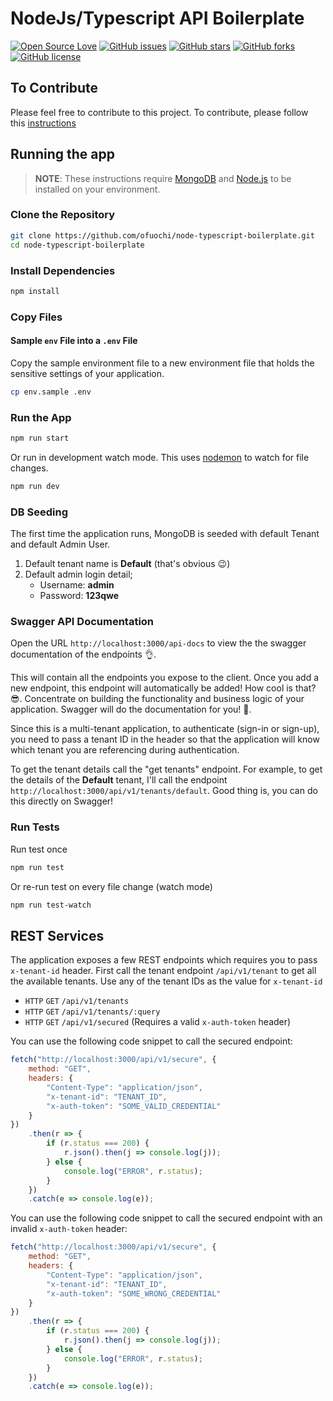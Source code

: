 # NodeJs/Typescript API Boilerplate

[![Open Source Love](https://badges.frapsoft.com/os/v1/open-source.svg?v=103)](https://github.com/ofuochi/node-typescript-boilerplate/) [![GitHub issues](https://img.shields.io/github/issues/ofuochi/node-typescript-boilerplate)](https://github.com/ofuochi/node-typescript-boilerplate/issues) [![GitHub stars](https://img.shields.io/github/stars/ofuochi/node-typescript-boilerplate)](https://github.com/ofuochi/node-typescript-boilerplate/stargazers) [![GitHub forks](https://img.shields.io/github/forks/ofuochi/node-typescript-boilerplate)](https://github.com/ofuochi/node-typescript-boilerplate/network) [![GitHub license](https://img.shields.io/github/license/ofuochi/node-typescript-boilerplate)](https://github.com/ofuochi/node-typescript-boilerplate/blob/master/LICENSE)

## To Contribute

Please feel free to contribute to this project. To contribute, please follow this [instructions](https://github.com/ofuochi/node-typescript-boilerplate/blob/master/CONTRIBUTING.md)

## Running the app

> **NOTE**: These instructions require [MongoDB](https://docs.mongodb.com/manual/installation/) and [Node.js](https://nodejs.org/en/download/) to be installed on your environment.

### Clone the Repository

```sh
git clone https://github.com/ofuochi/node-typescript-boilerplate.git
cd node-typescript-boilerplate
```

### Install Dependencies

```sh
npm install
```

### Copy Files

#### Sample `env` File into a `.env` File

Copy the sample environment file to a new environment file that holds the sensitive settings of your application.

```sh
cp env.sample .env
```

### Run the App

```sh
npm run start
```

Or run in development watch mode. This uses [nodemon](https://github.com/remy/nodemon) to watch for file changes.

```sh
npm run dev
```

### DB Seeding

The first time the application runs, MongoDB is seeded with default Tenant and default Admin User.

1. Default tenant name is **Default** (that's obvious 😉)
2. Default admin login detail;
   - Username: **admin**
   - Password: **123qwe**

### Swagger API Documentation

Open the URL `http://localhost:3000/api-docs` to view the the swagger documentation of the endpoints 👌.

This will contain all the endpoints you expose to the client. Once you add a new endpoint, this endpoint will automatically be added! How cool is that?😎.
Concentrate on building the functionality and business logic of your application. Swagger will do the documentation for you! 🙂.

Since this is a multi-tenant application, to authenticate (sign-in or sign-up), you need to pass a tenant ID in the header so that the application will know which tenant
you are referencing during authentication.

To get the tenant details call the "get tenants" endpoint. For example, to get the details of the **Default** tenant, I'll call the endpoint
`http://localhost:3000/api/v1/tenants/default`. Good thing is, you can do this directly on Swagger!

### Run Tests

Run test once

```sh
npm run test
```

Or re-run test on every file change (watch mode)

```sh
npm run test-watch
```

## REST Services

The application exposes a few REST endpoints which requires you to pass `x-tenant-id` header. First call the tenant endpoint `/api/v1/tenant` to get all the available tenants. Use any of the tenant IDs as the value for `x-tenant-id`

- `HTTP` `GET` `/api/v1/tenants`
- `HTTP` `GET` `/api/v1/tenants/:query`
- `HTTP` `GET` `/api/v1/secured` (Requires a valid `x-auth-token` header)

You can use the following code snippet to call the secured endpoint:

```js
fetch("http://localhost:3000/api/v1/secure", {
	method: "GET",
	headers: {
		"Content-Type": "application/json",
		"x-tenant-id": "TENANT_ID",
		"x-auth-token": "SOME_VALID_CREDENTIAL"
	}
})
	.then(r => {
		if (r.status === 200) {
			r.json().then(j => console.log(j));
		} else {
			console.log("ERROR", r.status);
		}
	})
	.catch(e => console.log(e));
```

You can use the following code snippet to call the secured endpoint with an invalid `x-auth-token` header:

```js
fetch("http://localhost:3000/api/v1/secure", {
	method: "GET",
	headers: {
		"Content-Type": "application/json",
		"x-tenant-id": "TENANT_ID",
		"x-auth-token": "SOME_WRONG_CREDENTIAL"
	}
})
	.then(r => {
		if (r.status === 200) {
			r.json().then(j => console.log(j));
		} else {
			console.log("ERROR", r.status);
		}
	})
	.catch(e => console.log(e));
```
